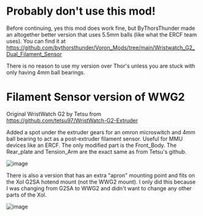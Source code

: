 # Probably don't use this mod!

Before continuing, yes this mod does work fine, but ByThorsThunder made an altogether better version that uses 5.5mm balls (like what the ERCF team uses). You can find it at https://github.com/bythorsthunder/Voron_Mods/tree/main/Wristwatch_G2_Dual_Filament_Sensor

There is no reason to use my version over Thor's unless you are stuck with only having 4mm ball bearings.

# Filament Sensor version of WWG2

Original WristWatch G2 by Tetsu from https://github.com/tetsu97/WristWatch-G2-Extruder 

Added a spot under the extruder gears for an omron microswitch and 4mm ball bearing to act as a post-extruder filament sensor. 
Useful for MMU devices like an ERCF.
The only modified part is the Front_Body. The Rear_plate and Tension_Arm are the exact same as from Tetsu's github.

![image](https://github.com/Esoterical/PrinterMods/assets/124253477/cac53a45-8281-41b1-82ad-b014a716cc98)

There is also a version that has an extra "apron" mounting point and fits on the Xol G2SA hotend mount (not the WWG2 mount). I only did this because I was changing from G2SA to WWG2 and didn't want to change any other parts of the Xol.

![image](https://github.com/Esoterical/PrinterMods/assets/124253477/0a522695-258b-4d53-a7c8-d374dda53685)

